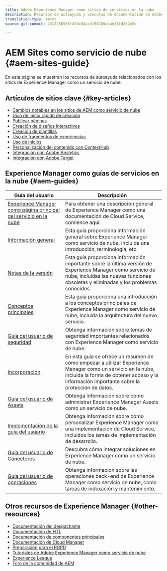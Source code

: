 ```yaml
---
title: Adobe Experience Manager como sitios de servicios en la nube
description: Recursos de autoayuda y vínculos de documentación de Adobe Experience Manager como sitios de servicios de nube
translation-type: tm+mt
source-git-commit: 2312250505f47dc84acd1987b5ebae21fd232e2d

---
```



# AEM Sites como servicio de nube {#aem-sites-guide}

En esta página se muestran los recursos de autoayuda relacionados con los sitios de Experience Manager como un servicio de nube.

## Artículos de sitios clave {#key-articles}

* [Cambios notables en los sitios de AEM como servicio de nube](sites-cloud-changes.md)
* [Guía de inicio rápido de creación](authoring/getting-started/quick-start.md)
* [Publicar páginas](authoring/fundamentals/publishing-pages.md)
* [Creación de diseños interactivos](authoring/features/responsive-layout.md)
* [Creación de plantillas](authoring/features/templates.md)
* [Uso de fragmentos de experiencias](authoring/fundamentals/experience-fragments.md)
* [Uso de inicios](authoring/launches/overview.md)
* [Personalización del contenido con ContextHub](authoring/personalization/contexthub.md)
* [Integración con Adobe Analytics](integrating/adobe-analytics.md)
* [Integración con Adobe Target](integrating/adobe-target.md)

## Experience Manager como guías de servicios en la nube {#aem-guides}

| Guía del usuario | Descripción |
|---|---|
| [Experience Manager como página principal del servicio en la nube](/help/landing/home.md) | Para obtener una descripción general de Experience Manager como una documentación de Cloud Service, comience aquí. |
| [Información general](/help/overview/home.md) | Esta guía proporciona información general sobre Experience Manager como servicio de nube, incluida una introducción, terminología, etc. |
| [Notas de la versión](/help/release-notes/home.md) | Esta guía proporciona información importante sobre la última versión de Experience Manager como servicio de nube, incluidas las nuevas funciones obsoletas y eliminadas y los problemas conocidos. |
| [Conceptos principales](/help/core-concepts/home.md) | Esta guía proporciona una introducción a los conceptos principales de Experience Manager como servicio de nube, incluida la arquitectura del nuevo servicio. |
| [Guía del usuario de seguridad](/help/security/home.md) | Obtenga información sobre temas de seguridad importantes relacionados con Experience Manager como servicio de nube. |
| [Incorporación](/help/onboarding/home.md) | En esta guía se ofrece un resumen de cómo empezar a utilizar Experience Manager como un servicio en la nube, incluida la forma de obtener acceso y la información importante sobre la protección de datos. |
| [Guía del usuario de Assets](/help/assets/home.md) | Obtenga información sobre cómo administrar Experience Manager Assets como un servicio de nube. |
| [Implementación de la guía del usuario](/help/implementing/home.md) | Obtenga información sobre cómo personalizar Experience Manager como una implementación de Cloud Service, incluidos los temas de implementación de desarrollo. |
| [Guía del usuario de Conectores](/help/connectors/home.md) | Descubra cómo integrar soluciones en Experience Manager como un servicio de nube. |
| [Guía del usuario de operaciones](/help/operations/home.md) | Obtenga información sobre las operaciones back-end de Experience Manager como servicio de nube, como tareas de indexación y mantenimiento. |

## Otros recursos de Experience Manager {#other-resources}

* [Documentación del despachante](/help/implementing/dispatcher/overview.md)
* [Documentación de HTL](https://docs.adobe.com/content/help/en/experience-manager-htl/using/overview.html)
* [Documentación de componentes principales](https://docs.adobe.com/content/help/en/experience-manager-core-components/using/introduction.html)
* [Documentación de Cloud Manager](https://docs.adobe.com/content/help/en/experience-manager-cloud-manager/using/introduction-to-cloud-manager.html)
* [Preparación para el RGPD](/help/onboarding/data-privacy-and-protection-readiness/aem-readiness.md)
* [Tutoriales de Adobe Experience Manager como servicio de nube](https://docs.adobe.com/content/help/en/experience-manager-learn/cloud-service/overview.html)
* [Experience League](https://guided.adobe.com/?promoid=K42KVXHD&mv=other#solutions/experience-manager)
* [Foro de la comunidad de AEM](https://forums.adobe.com/community/experience-cloud/marketing-cloud/experience-manager)
